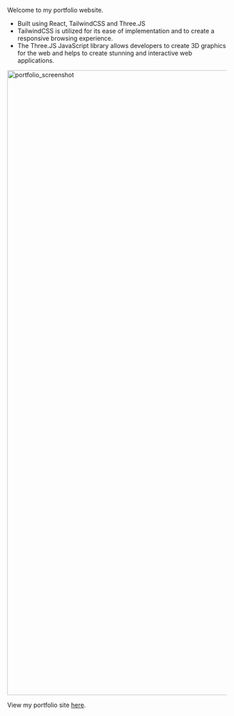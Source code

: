 Welcome to my portfolio website. 
- Built using React, TailwindCSS and Three.JS
- TailwindCSS is utilized for its ease of implementation and to create a responsive browsing experience.
- The Three.JS JavaScript library allows developers to create 3D graphics for the web and helps to create stunning and interactive web applications.
 
<img width="1437" alt="portfolio_screenshot" src="https://github.com/RDixonCodes/portfolioV2/assets/73620531/e75339e8-ba44-447f-9193-5dc5e4bebd49">

View my portfolio site [here](https://www.rickiedixon.com/).
